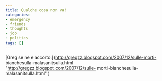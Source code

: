 ```yaml
---
title: Qualche cosa non va!
categories:
- emergency
- friends
- thoughts
- job
- politics
tags: []
---
```

[Greg se ne e accorto.](http://gregzz.blogspot.com/2007/12/sulle-morti-
bianchesulla-malasanitsulla.html "http://gregzz.blogspot.com/2007/12/sulle-
morti-bianchesulla-malasanitsulla.html" )

